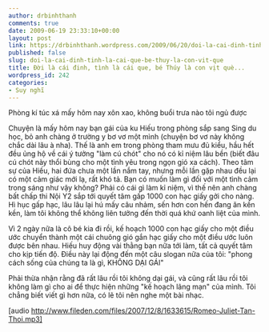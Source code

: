 ```yaml
---
author: drbinhthanh
comments: true
date: 2009-06-19 23:33:10+00:00
layout: post
link: https://drbinhthanh.wordpress.com/2009/06/20/doi-la-cai-dinh-tinh-la-cai-que-be-thuy-la-con-vit-que/
published: false
slug: doi-la-cai-dinh-tinh-la-cai-que-be-thuy-la-con-vit-que
title: Đời là cái đinh, tình là cái que, bé Thúy là con vịt què...
wordpress_id: 242
categories:
- Suy nghĩ
---
```


Phòng kí túc xá mấy hôm nay xôn xao, không buổi trưa nào tôi ngủ được

Chuyện là mấy hôm nay bạn gái của ku Hiếu trong phòng sắp sang Sing du học, bỏ anh chàng ở trường y bơ vơ một mình (chuyện bơ vơ này không chắc dài lâu à nha). Thế là anh em trong phòng tham mưu đủ kiểu, hầu hết đều ủng hộ về cái ý tưởng "làm cú chót" cho nó có kỉ niệm lâu bền (biết đâu cú chót này thổi bùng cho một tình yêu trong ngọn gió xa cách). Theo tâm sự của Hiếu, hai đứa chưa một lần nắm tay, nhưng mỗi lần gặp nhau đều lại có một cảm giác mới lạ, rất khó tả. Bạn có muốn làm gì đối với một tình cảm trong sáng như vậy không? Phải có cái gì làm kỉ niệm, vì thế nên anh chàng bất chấp thi Nội Y2 sắp tới quyết tâm gấp 1000 con hạc giấy gởi cho nàng. Hì hục gấp hạc, lâu lâu lại hú mấy câu nhảm, sến hơn con hến đang ăn kền kền, làm tôi không thể không liên tưởng đến thời quá khứ oanh liệt của mình.

Vì 2 ngày nữa là cô bé kia đi rồi, kế hoạch 1000 con hạc giấy cho một điều ước chuyển thành một cái chuông gió gắn hạc giấy cho một điều ước luôn được bên nhau. Hiếu huy động vài thằng bạn nữa tới làm, tất cả quyết tâm cho kịp tiến độ. Điều này lại động đến một câu slogan nữa của tôi: "phong cách sống của chúng ta là gì, KHÔNG DẠI GÁI"

Phải thừa nhận rằng đã rất lâu rồi tôi không dại gái, và cũng rất lâu rồi tôi không làm gì cho ai để thực hiện những "kế hoạch lãng mạn" của mình. Tôi chẳng biết viết gì hơn nữa, có lẽ tôi nên nghe một bài nhạc.


[audio http://www.fileden.com/files/2007/12/8/1633615/Romeo-Juliet-Tan-Thoi.mp3]
